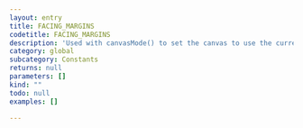 ```yaml
---
layout: entry
title: FACING_MARGINS
codetitle: FACING_MARGINS
description: 'Used with canvasMode() to set the canvas to use the current facing pages minus margins.'
category: global
subcategory: Constants
returns: null
parameters: []
kind: ""
todo: null
examples: []

---
```

